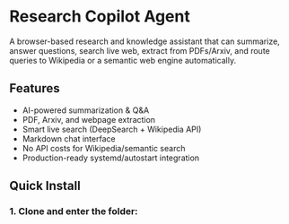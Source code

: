 # Research Copilot Agent

A browser-based research and knowledge assistant that can summarize, answer questions, search live web, extract from PDFs/Arxiv, and route queries to Wikipedia or a semantic web engine automatically.

## Features

- AI-powered summarization & Q&A
- PDF, Arxiv, and webpage extraction
- Smart live search (DeepSearch + Wikipedia API)
- Markdown chat interface
- No API costs for Wikipedia/semantic search
- Production-ready systemd/autostart integration

## Quick Install

### 1. Clone and enter the folder:


